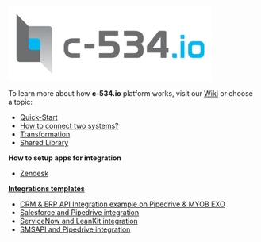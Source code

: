 [![](https://raw.githubusercontent.com/c-534/documentation/master/images/logo_c-534io.png)](http://c-534.io)

To learn more about how **c-534.io** platform works, visit our [Wiki](https://github.com/c-534/documentation/wiki) or choose a topic:
 
* [Quick-Start](https://github.com/c-534/documentation/wiki/Quick-Start)
* [How to connect two systems?](https://github.com/c-534/documentation/wiki/How-to-connect-two-systems%3F)
* [Transformation](https://github.com/c-534/documentation/wiki/Transformation)
* [Shared Library](https://github.com/c-534/documentation/wiki/Shared-Library)

**How to setup apps for integration**  
* [Zendesk](https://github.com/c-534/documentation/wiki/How-to-setup-Zendesk)


**[Integrations templates](https://github.com/c-534/templates/wiki)**
* [CRM & ERP API Integration example on Pipedrive & MYOB EXO](https://github.com/c-534/templates/wiki/CRM-&-ERP-API-Integration---example-on-Pipedrive-&-MYOB-EXO)
* [Salesforce and Pipedrive integration](https://github.com/c-534/templates/wiki/Salesforce-and-Pipedrive-integration)
* [ServiceNow and LeanKit integration](https://github.com/c-534/templates/wiki/ServiceNow-and-LeanKit-integration)
* [SMSAPI and Pipedrive integration](https://github.com/c-534/templates/wiki/SMSAPI-and-Pipedrive-integration)
